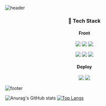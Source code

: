 ![header](https://capsule-render.vercel.app/api?type=waving&color=timeGradient&height=260&section=header&text=Moon's%20profile&fontSize=60)

<div align="center">
  
### 🔨 Tech Stack
  
#### Front
  
<img src="https://img.shields.io/badge/JavaScript-F7DF1E?style=for-the-badge&logo=JavaScript&logoColor=white"/> <img src="https://img.shields.io/badge/TypeScript-3178C6?style=for-the-badge&logo=TypeScript&logoColor=white"/> <img src="https://img.shields.io/badge/styled components-DB7093?style=for-the-badge&logo=styled-components&logoColor=white"/>

<img src="https://img.shields.io/badge/React-61DAFB?style=for-the-badge&logo=React&logoColor=white"/> <img src="https://img.shields.io/badge/React Router-CA4245?style=for-the-badge&logo=React Router&logoColor=white"/> <img src="https://img.shields.io/badge/Redux-764ABC?style=for-the-badge&logo=Redux&logoColor=white"/> 
  
#### Deploy
  
<img src="https://img.shields.io/badge/Amazon AWS-232F3E?style=for-the-badge&logo=Amazon AWS&logoColor=white"/> <img src="https://img.shields.io/badge/Amazon S3-569A31?style=for-the-badge&logo=Amazon S3&logoColor=white"/>
</div>

![footer](https://capsule-render.vercel.app/api?type=waving&color=timeGradient&height=100&section=footer)

![Anurag's GitHub stats](https://github-readme-stats.vercel.app/api?username=moonjh9392&show_icons=true&theme=Default) [![Top Langs](https://github-readme-stats.vercel.app/api/top-langs/?username=moonjh9392&layout=compact)](https://github.com/anuraghazra/github-readme-stats)








